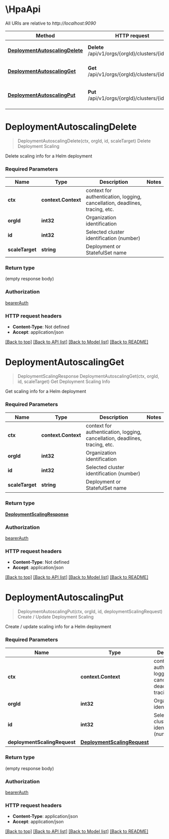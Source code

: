 # \HpaApi

All URIs are relative to *http://localhost:9090*

Method | HTTP request | Description
------------- | ------------- | -------------
[**DeploymentAutoscalingDelete**](HpaApi.md#DeploymentAutoscalingDelete) | **Delete** /api/v1/orgs/{orgId}/clusters/{id}/hpa | Delete Deployment Scaling
[**DeploymentAutoscalingGet**](HpaApi.md#DeploymentAutoscalingGet) | **Get** /api/v1/orgs/{orgId}/clusters/{id}/hpa | Get Deployment Scaling Info
[**DeploymentAutoscalingPut**](HpaApi.md#DeploymentAutoscalingPut) | **Put** /api/v1/orgs/{orgId}/clusters/{id}/hpa | Create / Update Deployment Scaling


# **DeploymentAutoscalingDelete**
> DeploymentAutoscalingDelete(ctx, orgId, id, scaleTarget)
Delete Deployment Scaling

Delete scaling info for a Helm deployment

### Required Parameters

Name | Type | Description  | Notes
------------- | ------------- | ------------- | -------------
 **ctx** | **context.Context** | context for authentication, logging, cancellation, deadlines, tracing, etc.
  **orgId** | **int32**| Organization identification | 
  **id** | **int32**| Selected cluster identification (number) | 
  **scaleTarget** | **string**| Deployment or StatefulSet name | 

### Return type

 (empty response body)

### Authorization

[bearerAuth](../README.md#bearerAuth)

### HTTP request headers

 - **Content-Type**: Not defined
 - **Accept**: application/json

[[Back to top]](#) [[Back to API list]](../README.md#documentation-for-api-endpoints) [[Back to Model list]](../README.md#documentation-for-models) [[Back to README]](../README.md)

# **DeploymentAutoscalingGet**
> DeploymentScalingResponse DeploymentAutoscalingGet(ctx, orgId, id, scaleTarget)
Get Deployment Scaling Info

Get scaling info for a Helm deployment

### Required Parameters

Name | Type | Description  | Notes
------------- | ------------- | ------------- | -------------
 **ctx** | **context.Context** | context for authentication, logging, cancellation, deadlines, tracing, etc.
  **orgId** | **int32**| Organization identification | 
  **id** | **int32**| Selected cluster identification (number) | 
  **scaleTarget** | **string**| Deployment or StatefulSet name | 

### Return type

[**DeploymentScalingResponse**](DeploymentScalingResponse.md)

### Authorization

[bearerAuth](../README.md#bearerAuth)

### HTTP request headers

 - **Content-Type**: Not defined
 - **Accept**: application/json

[[Back to top]](#) [[Back to API list]](../README.md#documentation-for-api-endpoints) [[Back to Model list]](../README.md#documentation-for-models) [[Back to README]](../README.md)

# **DeploymentAutoscalingPut**
> DeploymentAutoscalingPut(ctx, orgId, id, deploymentScalingRequest)
Create / Update Deployment Scaling

Create / update scaling info for a Helm deployment

### Required Parameters

Name | Type | Description  | Notes
------------- | ------------- | ------------- | -------------
 **ctx** | **context.Context** | context for authentication, logging, cancellation, deadlines, tracing, etc.
  **orgId** | **int32**| Organization identification | 
  **id** | **int32**| Selected cluster identification (number) | 
  **deploymentScalingRequest** | [**DeploymentScalingRequest**](DeploymentScalingRequest.md)|  | 

### Return type

 (empty response body)

### Authorization

[bearerAuth](../README.md#bearerAuth)

### HTTP request headers

 - **Content-Type**: application/json
 - **Accept**: application/json

[[Back to top]](#) [[Back to API list]](../README.md#documentation-for-api-endpoints) [[Back to Model list]](../README.md#documentation-for-models) [[Back to README]](../README.md)

